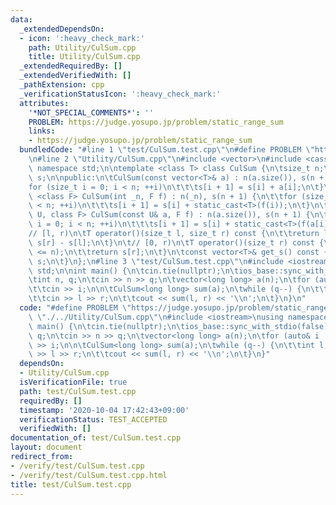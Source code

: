 ```yaml
---
data:
  _extendedDependsOn:
  - icon: ':heavy_check_mark:'
    path: Utility/CulSum.cpp
    title: Utility/CulSum.cpp
  _extendedRequiredBy: []
  _extendedVerifiedWith: []
  _pathExtension: cpp
  _verificationStatusIcon: ':heavy_check_mark:'
  attributes:
    '*NOT_SPECIAL_COMMENTS*': ''
    PROBLEM: https://judge.yosupo.jp/problem/static_range_sum
    links:
    - https://judge.yosupo.jp/problem/static_range_sum
  bundledCode: "#line 1 \"test/CulSum.test.cpp\"\n#define PROBLEM \"https://judge.yosupo.jp/problem/static_range_sum\"\
    \n#line 2 \"Utility/CulSum.cpp\"\n#include <vector>\n#include <cassert>\nusing\
    \ namespace std;\n\ntemplate <class T> class CulSum {\n\tsize_t n;\n\tvector<T>\
    \ s;\n\npublic:\n\tCulSum(const vector<T>& a) : n(a.size()), s(n + 1) {\n\t\t\
    for (size_t i = 0; i < n; ++i)\n\t\t\ts[i + 1] = s[i] + a[i];\n\t}\n\ttemplate\
    \ <class F> CulSum(int _n, F f) : n(_n), s(n + 1) {\n\t\tfor (size_t i = 0; i\
    \ < n; ++i)\n\t\t\ts[i + 1] = s[i] + static_cast<T>(f(i));\n\t}\n\ttemplate <class\
    \ U, class F> CulSum(const U& a, F f) : n(a.size()), s(n + 1) {\n\t\tfor (size_t\
    \ i = 0; i < n; ++i)\n\t\t\ts[i + 1] = s[i] + static_cast<T>(f(a[i]));\n\t}\n\t\
    // [l, r)\n\tT operator()(size_t l, size_t r) const {\n\t\treturn l > r ? 0 :\
    \ s[r] - s[l];\n\t}\n\t// [0, r)\n\tT operator()(size_t r) const {\n\t\tassert(r\
    \ <= n);\n\t\treturn s[r];\n\t}\n\tconst vector<T>& get_s() const {\n\t\treturn\
    \ s;\n\t}\n};\n#line 3 \"test/CulSum.test.cpp\"\n#include <iostream>\nusing namespace\
    \ std;\n\nint main() {\n\tcin.tie(nullptr);\n\tios_base::sync_with_stdio(false);\n\
    \tint n, q;\n\tcin >> n >> q;\n\tvector<long long> a(n);\n\tfor (auto& i : a)\n\
    \t\tcin >> i;\n\n\tCulSum<long long> sum(a);\n\twhile (q--) {\n\t\tint l, r;\n\
    \t\tcin >> l >> r;\n\t\tcout << sum(l, r) << '\\n';\n\t}\n}\n"
  code: "#define PROBLEM \"https://judge.yosupo.jp/problem/static_range_sum\"\n#include\
    \ \"./../Utility/CulSum.cpp\"\n#include <iostream>\nusing namespace std;\n\nint\
    \ main() {\n\tcin.tie(nullptr);\n\tios_base::sync_with_stdio(false);\n\tint n,\
    \ q;\n\tcin >> n >> q;\n\tvector<long long> a(n);\n\tfor (auto& i : a)\n\t\tcin\
    \ >> i;\n\n\tCulSum<long long> sum(a);\n\twhile (q--) {\n\t\tint l, r;\n\t\tcin\
    \ >> l >> r;\n\t\tcout << sum(l, r) << '\\n';\n\t}\n}"
  dependsOn:
  - Utility/CulSum.cpp
  isVerificationFile: true
  path: test/CulSum.test.cpp
  requiredBy: []
  timestamp: '2020-10-04 17:42:43+09:00'
  verificationStatus: TEST_ACCEPTED
  verifiedWith: []
documentation_of: test/CulSum.test.cpp
layout: document
redirect_from:
- /verify/test/CulSum.test.cpp
- /verify/test/CulSum.test.cpp.html
title: test/CulSum.test.cpp
---
```


